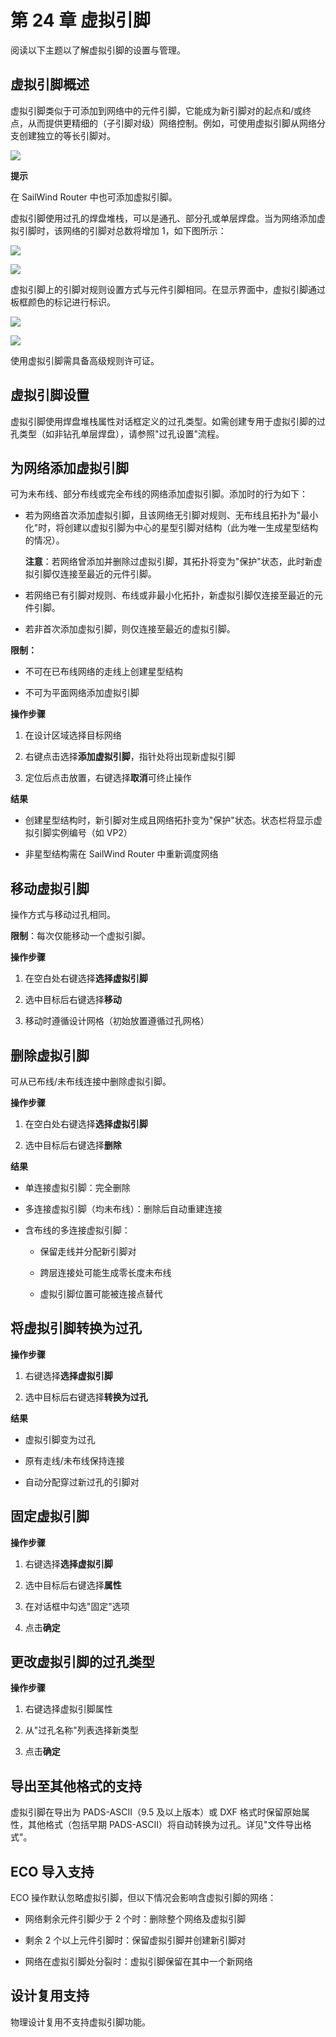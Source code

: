 # 第 24 章 虚拟引脚

阅读以下主题以了解虚拟引脚的设置与管理。

## 虚拟引脚概述

虚拟引脚类似于可添加到网络中的元件引脚，它能成为新引脚对的起点和/或终点，从而提供更精细的（子引脚对级）网络控制。例如，可使用虚拟引脚从网络分支创建独立的等长引脚对。

![](/layout/guide/24/_page_0_Picture_5.jpeg)

**提示**

在 SailWind Router 中也可添加虚拟引脚。

虚拟引脚使用过孔的焊盘堆栈，可以是通孔、部分孔或单层焊盘。当为网络添加虚拟引脚时，该网络的引脚对总数将增加 1，如下图所示：

![](/layout/guide/24/_page_1_Figure_2.jpeg)

![](/layout/guide/24/_page_1_Figure_4.jpeg)

虚拟引脚上的引脚对规则设置方式与元件引脚相同。在显示界面中，虚拟引脚通过板框颜色的标记进行标识。

![](/layout/guide/24/_page_1_Figure_7.jpeg)

![](/layout/guide/24/_page_1_Figure_8.jpeg)

使用虚拟引脚需具备高级规则许可证。

## 虚拟引脚设置

虚拟引脚使用焊盘堆栈属性对话框定义的过孔类型。如需创建专用于虚拟引脚的过孔类型（如非钻孔单层焊盘），请参照"过孔设置"流程。

## 为网络添加虚拟引脚

可为未布线、部分布线或完全布线的网络添加虚拟引脚。添加时的行为如下：

- 若为网络首次添加虚拟引脚，且该网络无引脚对规则、无布线且拓扑为"最小化"时，将创建以虚拟引脚为中心的星型引脚对结构（此为唯一生成星型结构的情况）。
  
  **注意**：若网络曾添加并删除过虚拟引脚，其拓扑将变为"保护"状态，此时新虚拟引脚仅连接至最近的元件引脚。

- 若网络已有引脚对规则、布线或非最小化拓扑，新虚拟引脚仅连接至最近的元件引脚。

- 若非首次添加虚拟引脚，则仅连接至最近的虚拟引脚。


**限制：**

- 不可在已布线网络的走线上创建星型结构

- 不可为平面网络添加虚拟引脚

**操作步骤**

1. 在设计区域选择目标网络

2. 右键点击选择**添加虚拟引脚**，指针处将出现新虚拟引脚

3. 定位后点击放置，右键选择**取消**可终止操作

**结果**

- 创建星型结构时，新引脚对生成且网络拓扑变为"保护"状态。状态栏将显示虚拟引脚实例编号（如 VP2）

- 非星型结构需在 SailWind Router 中重新调度网络

## 移动虚拟引脚

操作方式与移动过孔相同。

**限制**：每次仅能移动一个虚拟引脚。

**操作步骤**

1. 在空白处右键选择**选择虚拟引脚**

2. 选中目标后右键选择**移动**

3. 移动时遵循设计网格（初始放置遵循过孔网格）

## 删除虚拟引脚

可从已布线/未布线连接中删除虚拟引脚。

**操作步骤**

1. 在空白处右键选择**选择虚拟引脚**

2. 选中目标后右键选择**删除**

**结果**

- 单连接虚拟引脚：完全删除

- 多连接虚拟引脚（均未布线）：删除后自动重建连接

- 含布线的多连接虚拟引脚：

  - 保留走线并分配新引脚对

  - 跨层连接处可能生成零长度未布线

  - 虚拟引脚位置可能被连接点替代

## 将虚拟引脚转换为过孔

**操作步骤**

1. 右键选择**选择虚拟引脚**

2. 选中目标后右键选择**转换为过孔**

**结果**

- 虚拟引脚变为过孔

- 原有走线/未布线保持连接

- 自动分配穿过新过孔的引脚对

## 固定虚拟引脚

**操作步骤**

1. 右键选择**选择虚拟引脚**

2. 选中目标后右键选择**属性**

3. 在对话框中勾选"固定"选项

4. 点击**确定**

## 更改虚拟引脚的过孔类型

**操作步骤**

1. 右键选择虚拟引脚属性

2. 从"过孔名称"列表选择新类型

3. 点击**确定**

## 导出至其他格式的支持

虚拟引脚在导出为 PADS-ASCII（9.5 及以上版本）或 DXF 格式时保留原始属性，其他格式（包括早期 PADS-ASCII）将自动转换为过孔。详见"文件导出格式"。

## ECO 导入支持

ECO 操作默认忽略虚拟引脚，但以下情况会影响含虚拟引脚的网络：

- 网络剩余元件引脚少于 2 个时：删除整个网络及虚拟引脚

- 剩余 2 个以上元件引脚时：保留虚拟引脚并创建新引脚对

- 网络在虚拟引脚处分裂时：虚拟引脚保留在其中一个新网络

## 设计复用支持

物理设计复用不支持虚拟引脚功能。